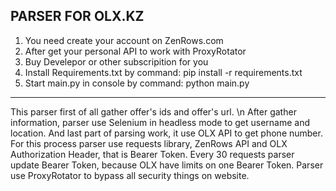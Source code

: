 PARSER FOR OLX.KZ
----------------------------------------------------------------------

1. You need create your account on ZenRows.com
2. After get your personal API to work with ProxyRotator
3. Buy Develepor or other subscripition for you
4. Install Requirements.txt by command: pip install -r requirements.txt
5. Start main.py in console by command: python main.py
   
-----------------------------------------------------------------------

This parser first of all gather offer's ids and offer's url. \n
After gather information, parser use Selenium in headless mode to get username and location. 
And last part of parsing work, it use OLX API to get phone number.
For this process parser use requests library, ZenRows API and OLX Authorization Header, that is Bearer Token.
Every 30 requests parser update Bearer Token, because OLX have limits on one Bearer Token. 
Parser use ProxyRotator to bypass all security things on website.
